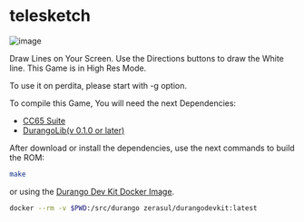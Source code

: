 # telesketch

![image](https://github.com/durangoretro/telesketch/assets/6067824/44e6d833-5df7-4d67-ad2e-ece6b989e215)


Draw Lines on Your Screen. Use the Directions buttons to draw the White line. This Game is in High Res Mode.

To use it on perdita, please start with -g option.

To compile this Game, You will need the next Dependencies:

* [CC65 Suite](https://cc65.github.io)
* [DurangoLib(v 0.1.0 or later)](https://durangoretro.com/https://durangoretro.com/tools/durangolib/)

After download or install the dependencies, use the next commands to build the ROM:

```bash
make
```

or using the [Durango Dev Kit Docker Image](https://durangoretro.com/tools/docker/).

```bash
docker --rm -v $PWD:/src/durango zerasul/durangodevkit:latest
```
